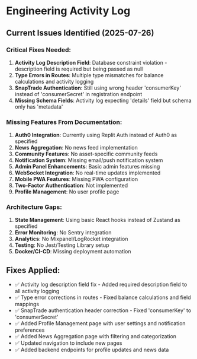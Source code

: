 # Engineering Activity Log

## Current Issues Identified (2025-07-26)

### Critical Fixes Needed:
1. **Activity Log Description Field**: Database constraint violation - description field is required but being passed as null
2. **Type Errors in Routes**: Multiple type mismatches for balance calculations and activity logging
3. **SnapTrade Authentication**: Still using wrong header 'consumerKey' instead of 'consumerSecret' in registration endpoint
4. **Missing Schema Fields**: Activity log expecting 'details' field but schema only has 'metadata'

### Missing Features From Documentation:
1. **Auth0 Integration**: Currently using Replit Auth instead of Auth0 as specified
2. **News Aggregation**: No news feed implementation
3. **Community Features**: No asset-specific community feeds
4. **Notification System**: Missing email/push notification system
5. **Admin Panel Enhancements**: Basic admin features missing
6. **WebSocket Integration**: No real-time updates implemented
7. **Mobile PWA Features**: Missing PWA configuration
8. **Two-Factor Authentication**: Not implemented
9. **Profile Management**: No user profile page

### Architecture Gaps:
1. **State Management**: Using basic React hooks instead of Zustand as specified
2. **Error Monitoring**: No Sentry integration
3. **Analytics**: No Mixpanel/LogRocket integration
4. **Testing**: No Jest/Testing Library setup
5. **Docker/CI-CD**: Missing deployment automation

## Fixes Applied:
- ✅ Activity log description field fix - Added required description field to all activity logging
- ✅ Type error corrections in routes - Fixed balance calculations and field mappings  
- ✅ SnapTrade authentication header correction - Fixed 'consumerKey' to 'consumerSecret'
- ✅ Added Profile Management page with user settings and notification preferences
- ✅ Added News Aggregation page with filtering and categorization
- ✅ Updated navigation to include new pages
- ✅ Added backend endpoints for profile updates and news data